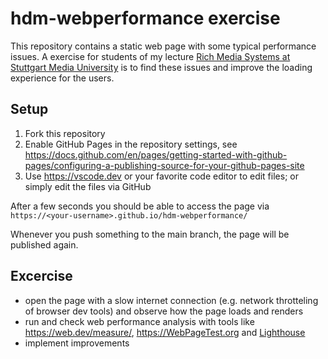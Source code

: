 # hdm-webperformance exercise

This repository contains a static web page with some typical performance issues. A exercise for students of my lecture [Rich Media Systems at Stuttgart Media University](https://www.hdm-stuttgart.de/studierende/stundenplan/vorlesungsverzeichnis/vorlesung_detail?vorlid=5213920) is to find these issues and improve the loading experience for the users.

## Setup
1. Fork this repository
2. Enable GitHub Pages in the repository settings, see https://docs.github.com/en/pages/getting-started-with-github-pages/configuring-a-publishing-source-for-your-github-pages-site
3. Use https://vscode.dev or your favorite code editor to edit files; or simply edit the files via GitHub

After a few seconds you should be able to access the page via
`https://<your-username>.github.io/hdm-webperformance/`

Whenever you push something to the main branch, the page will be published again.

## Excercise
- open the page with a slow internet connection (e.g. network throtteling of browser dev tools) and observe how the page loads and renders
- run and check web performance analysis with tools like https://web.dev/measure/, https://WebPageTest.org and [Lighthouse](https://developers.google.com/web/tools/lighthouse/)
- implement improvements